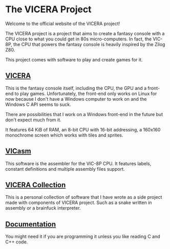 # The VICERA Project

Welcome to the official website of the VICERA project!

The VICERA project is a project that aims to create a fantasy console with a
CPU close to what you could get in 80s micro-computers. In fact, the VIC-8P,
the CPU that powers the fantasy console is heavily inspired by the Zilog Z80.

This project comes with software to play and create games for it.

## [VICERA](https://github.com/vicera/vicera)

This is the fantasy console itself, including the CPU, the GPU and a front-end
to play games. Unfortunately, the front-end only works on Linux for now because
I don't have a Windows computer to work on and the Windows C API seems to suck.

There are possibilities that I work on a Windows front-end in the future but
don't expect much from it.

It features 64 KiB of RAM, an 8-bit CPU with 16-bit addressing, a 160x160
monochrome screen which works with tiles and sprites.

## [VICasm](https://github.com/vicera/vicasm)

This software is the assembler for the VIC-8P CPU. It features labels, constant
definitions and multiple assembly files support.

## [VICERA Collection](https://git.h3liu.ml/vcollection)

This is a personal collection of software that I have wrote as a side project
made with components of VICERA project. Such as a snake written in assembly or
a brainfuck interpreter.

## [Documentation](/vicera/docs)

You might need it if you are programming it unless you like reading C and C++
code.
